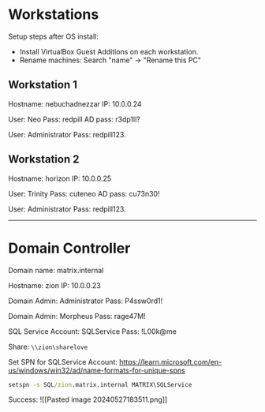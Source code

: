 # Workstations

Setup steps after OS install:
- Install VirtualBox Guest Additions on each workstation.
- Rename machines: Search "name" -> "Rename this PC"

## Workstation 1

Hostname: nebuchadnezzar
IP: 10.0.0.24

User: Neo
Pass: redpill
AD pass: r3dp1ll?

User: Administrator
Pass: redpill123.

## Workstation 2

Hostname: horizon
IP: 10.0.0.25

User: Trinity
Pass: cuteneo
AD pass: cu73n30!

User: Administrator
Pass: redpill123.

---

# Domain Controller

Domain name: matrix.internal

Hostname: zion
IP: 10.0.0.23

Domain Admin: Administrator
Pass: P4ssw0rd1!

Domain Admin: Morpheus
Pass: rage47M!

SQL Service Account: SQLService
Pass: !L00k@me

Share: `\\zion\sharelove`


Set SPN for SQLService Account:
https://learn.microsoft.com/en-us/windows/win32/ad/name-formats-for-unique-spns
```cmd
setspn -s SQL/zion.matrix.internal MATRIX\SQLService
```
Success:
![[Pasted image 20240527183511.png]]
